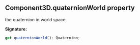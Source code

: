 
## Component3D.quaternionWorld property

the quaternion in world space

**Signature:**

```typescript
get quaternionWorld(): Quaternion;
```
